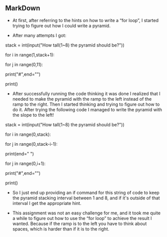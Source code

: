 ## MarkDown

- At first, after referring to the hints on how to write a “for loop”, I started trying to figure out how I could write a pyramid.

- After many attempts I got:

stack = int(input("How tall(1~8) the pyramid should be?"))

for i in range(1,stack+1):

for j in range(0,11):

print("#",end="")

print()

- After successfully running the code thinking it was done I realized that I needed to make the pyramid with the ramp to the left instead of the ramp to the right. Then I started thinking and trying to figure out how to do it.
After trying the following code I managed to write the pyramid with the slope to the left!

stack = int(input("How tall(1~8) the pyramid should be?"))

for i in range(0,stack):

for j in range(0,stack-i-1):

print(end=" ")

for j in range(0,i+1):

print("#",end="")

print()

- So I just end up providing an if command for this string of code to keep the pyramid stacking interval between 1 and 8, and if it's outside of that interval I get the appropriate hint.

- This assignment was not an easy challenge for me, and it took me quite a while to figure out how to use the “for loop” to achieve the result I wanted. Because if the ramp is to the left you have to think about spaces, which is harder than if it is to the right.
